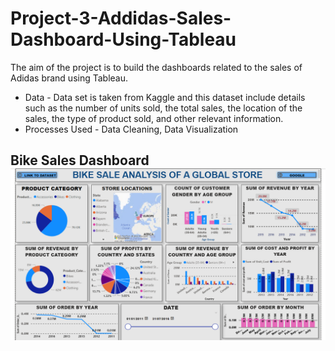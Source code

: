 # Project-3-Addidas-Sales-Dashboard-Using-Tableau
The aim of the project is to build the dashboards related to the sales of Adidas brand using Tableau.
* Data - Data set is taken from Kaggle and this dataset include details such as the number of units sold, the total sales, the location of the sales, the 
         type of product sold, and other relevant information.
* Processes Used - Data Cleaning, Data Visualization
## Bike Sales Dashboard ![](https://github.com/Josephmathew882/Project-2-Bike-sales-dashboard-using-Power-Bi/blob/main/bike%20bashboard.png)

